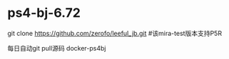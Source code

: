 # ps4-bj-6.72
git clone https://github.com/zerofo/leeful_jb.git
#该mira-test版本支持P5R

每日自动git pull源码
docker-ps4bj
